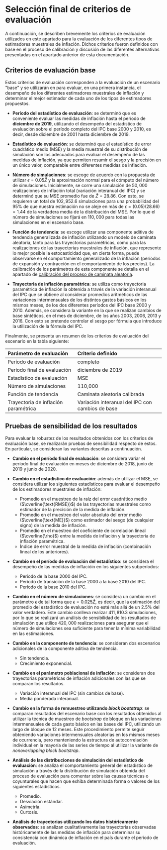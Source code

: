 # Selección final de criterios de evaluación 

A continuación, se describen brevemente los criterios de evaluación utilizados en este apartado para la evaluación de los diferentes tipos de estimadores muestrales de inflación. Dichos criterios fueron definidos con base en el proceso de calibración y discusión de las diferentes alternativas presentadas en el apartado anterior de esta documentación. 

## Criterios de evaluación base

Estos criterios de evaluación corresponden a la evaluación de un escenario "base" y se utilizarán en para evaluar, en una primera instancia, el desempeño de los diferentes estimadores muestrales de inflación y determinar el mejor estimador de cada uno de los tipos de estimadores propuestos. 

- **Período del estadístico de evaluación**: se determinó que es conveniente evaluar las medidas de inflación hasta el período de **diciembre de 2019**, utilizando el desempeño del estadístico de evaluación sobre el período completo del IPC base 2000 y 2010, es decir, desde diciembre de 2001 hasta diciembre de 2019. 

- **Estadístico de evaluación**: se determinó que el estadístico de error cuadrático medio (MSE) y la media muestral de su distribución de simulación son los adecuados para evaluar el desempeño de las medidas de inflación, ya que permiten resumir el sesgo y la precisión en un único valor, comparable entre diferentes medidas de inflación. 

- **Número de simulaciones**: se escoge de acuerdo con la propuesta de utilizar $\epsilon=0.05\bar{Z}$ y la aproximación normal para el cómputo del número de simulaciones. Inicialmente, se corre una simulación de $50,000$ realizaciones de inflación total (variación interanual del IPC) y se determinó que su MSE promedio fue de $\bar{Z} = 28.86$. Con esto, se requieren un total de $102,952.6$ simulaciones para una probabilidad del $95\%$ de que nuestra estimación no se aleje en más de $\epsilon = (0.05)(28.66) = 1.44$ de la verdadera media de la distribución del MSE. Por lo que el número de simulaciones se fijará en $110,000$ para todas las simulaciones en el escenario base.

- **Función de tendencia**: se escoge utilizar una componente aditiva de tendencia generalizada de inflación utilizando un modelo de caminata aleatoria, tanto para las trayectorias paramétricas, como para las realizaciones de las trayectorias muestrales de inflación, que represente lo mejor posible la estocasticidad que, en cierta forma, puede observarse en el comportamiento generalizado de la inflación (períodos de expansión y contracción en el comportamiento de los precios). La calibración de los parámetros de esta componente se detalla en el apartado de [calibración del proceso de caminata aleatoria](../calibracion/Calibración%20varianza%20RW.md). 

- **Trayectoria de inflación paramétrica**: se utiliza como trayectoria paramétrica de inflación la obtenida a través de la variación interanual del IPC que se obtiene al considerar promedios aritméticos de las variaciones intermensuales de los distintos gastos básicos en los mismos meses, de los dos diferentes períodos del IPC base 2000 y 2010. Además, se considera la variante en la que se realizan cambios de base sintéticos, en el mes de diciembre, de los años 2003, 2006, 2013 y 2016. Con esto se pretende controlar el sesgo por fórmula que introduce la utilización de la fórmula del IPC.


Finalmente, se presenta un resumen de los criterios de evaluación del escenario en la tabla siguiente: 

| Parámetro de evaluación              | Criterio definido                                |
|:-------------------------------------|:-------------------------------------------------|
| Período de evaluación                | completo                                         |
| Período final de evaluación          | diciembre de 2019                                |
| Estadístico de evaluación            | MSE                                              |
| Número de simulaciones               | 110,000                                          |
| Función de tendencia                 | Caminata aleatoria calibrada                     |
| Trayectoria de inflación paramétrica | Variación interanual del IPC con cambios de base |

## Pruebas de sensibilidad de los resultados

Para evaluar la robustez de los resultados obtenidos con los criterios de evaluación base, se realizarán pruebas de sensibilidad respecto de estos. En particular, se consideran las variantes descritas a continuación. 

- **Cambio en el período final de evaluación**: se considera variar el período final de evaluación en meses de diciembre de 2018, junio de 2019 y junio de 2020.  

- **Cambio en el estadístico de evaluación**: además de utilizar el MSE, se considera utilizar los siguientes estadísticos para evaluar el desempeño de los estimadores muestrales de inflación:
    - Promedio en el muestreo de la raíz del error cuadrático medio ($\overline{\text{RMSE}}$) de las trayectorias muestrales como estimador de la precisión de la medida de inflación.  
    - Promedio en el muestreo del valor absoluto del error medio ($\overline{\text{ME}}$) como estimador del sesgo (de cualquier signo) de la medida de inflación.
    - Promedio en el muestreo del coeficiente de correlación lineal ($\overline{\rho}$) entre la medida de inflación y la trayectoria de inflación paramétrica.
    - Índice de error muestral de la medida de inflación (combinación lineal de los anteriores).

- **Cambio en el período de evaluación del estadístico**: se considera el desempeño de las medidas de inflacióin en los siguientes subperíodos: 
    - Período de la base 2000 del IPC.
    - Período de transición de la base 2000 a la base 2010 del IPC.
    - Período de la base 2010 del IPC.

- **Cambio en el número de simulaciones**: se considera un cambio en el parámetro $\epsilon$ de tal forma que $\epsilon=0.025\bar{Z}$, es decir, que la estimación del promedio del estadístico de evaluación no esté más allá de un $2.5\%$ del valor verdadero. Este cambio conlleva realizar $411,810.3$ simulaciones, por lo que se realizará un análisis de sensibilidad de los resultados de simulación que utilice $420,000$ realizaciones para asegurar que el número de simulaciones sea suficiente para tener la mínima variabilidad en las estimaciones.

- **Cambio en la componente de tendencia**: se consideran dos escenarios adicionales de la componente aditiva de tendencia.  
    - Sin tendencia.
    - Crecimiento exponencial.

- **Cambio en el parámetro poblacional de inflación**: se consideran dos trayectorias paramétricas de inflación adicionales con las que se comparan los resultados.  
    - Variación interanual del IPC (sin cambios de base). 
    - Media ponderada interanual.

- **Cambio en la forma de remuestreo utilizando *block bootstrap***: se comparan resultados del escenario base con los resultados obtenidos al utilizar la técnica de muestreo de *bootstrap* de bloque en las variaciones intermensuales de cada gasto básico en las bases del IPC, utilizando un largo de bloque de 12 meses. Este procedimiento permite seguir obteniendo variaciones intermensuales aleatorias en los mismos meses de ocurrencia, pero manteniendo la estructura de autocorrelación individual en la mayoría de las series de tiempo al utilizar la variante de *nonoverlapping block bootstrap*. 

- **Análisis de las distribuciones de simulación del estadístico de evaluación**: se analiza el comportamiento general del estadístico de simulación a través de la distribución de simulación obtenida del proceso de evaluación para comentar sobre las causas técnicas o coyunturales que hacen que exhiba determinada forma o valores de los siguientes estadísticos.
    - Promedio.
    - Desviación estándar.
    - Asimetría. 
    - Curtosis.

- **Análisis de trayectorias utilizando los datos históricamente observados**: se analizan cualitativamente las trayectorias observadas históricamente de las medidas de inflación para determinar su consistencia con dinámica de inflación en el país durante el período de evaluación.  
